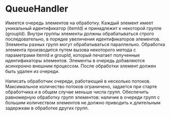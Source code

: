 # QueueHandler
Имеется очередь элементов на обработку. Каждый элемент имеет уникальный идентификатор (itemId) и принадлежит к некоторой группе (groupId).
Внутри группы элементы должны обрабатываться строго последовательно, в порядке увеличения идентификаторов элементов.
Элементы разных групп могут обрабатываться параллельно. Обработка элемента производится путем вызова некоторого метода с параметрами itemId и groupId,
который печатает полученные идентификаторы элементов. Элементы в очередь добавляются асинхронно внешним процессом.
После обработки элемент должен быть удален из очереди.
 
Написать обработчик очереди, работающий в несколько потоков. Максимальное количество потоков ограничено, задается при старте обработчика
и в общем случае меньше числа групп. Обеспечить равномерную обработку групп элементов: наличие в очереди групп с большим количеством элементов не должно приводить
к длительным задержкам в обработке других групп.
